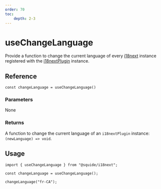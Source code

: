 ```yaml
---
order: 70
toc:
    depth: 2-3
---
```


# useChangeLanguage

Provide a function to change the current language of every [i18next](https://www.i18next.com/) instance registered with the [i18nextPlugin](./i18nextPlugin.md) instance.

## Reference

```tsx
const changeLanguage = useChangeLanguage()
```

### Parameters

None

### Returns

A function to change the current language of an `i18nextPlugin` instance: `(newLanguage) => void`.

## Usage

```tsx !#3,5
import { useChangeLanguage } from "@squide/i18next";

const changeLanguage = useChangeLanguage();

changeLanguage("fr-CA");
```

